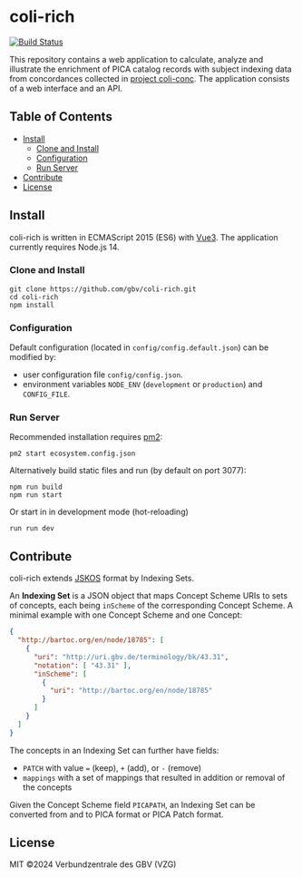 # coli-rich

[![Build Status](https://travis-ci.org/gbv/coli-rich.svg?branch=master)](https://travis-ci.org/gbv/coli-rich)

This repository contains a web application to calculate, analyze and illustrate the enrichment of PICA catalog records with subject indexing data from concordances collected in [project coli-conc](https://coli-conc.gbv.de/). The application consists of a web interface and an API.

## Table of Contents

- [Install](#install)
  - [Clone and Install](#clone-and-install)
  - [Configuration](#configuration)
  - [Run Server](#run-server)
- [Contribute](#contribute)
- [License](#license)

## Install

coli-rich is written in ECMAScript 2015 (ES6) with [Vue3](https://v3.vuejs.org/). The application currently requires Node.js 14.

### Clone and Install

~~~
git clone https://github.com/gbv/coli-rich.git
cd coli-rich
npm install
~~~

### Configuration

Default configuration (located in `config/config.default.json`) can be modified by:

* user configuration file `config/config.json`.
* environment variables `NODE_ENV` (`development` or `production`) and `CONFIG_FILE`.

### Run Server

Recommended installation requires [pm2](https://www.npmjs.com/package/pm2):

~~~
pm2 start ecosystem.config.json
~~~

Alternatively build static files and run (by default on port 3077):

~~~
npm run build
npm run start
~~~

Or start in in development mode (hot-reloading)

~~~
run run dev
~~~

## Contribute

coli-rich extends [JSKOS](https://gbv.github.io/jskos/) format by Indexing Sets.

An **Indexing Set** is a JSON object that maps Concept Scheme URIs to sets of concepts, each being `inScheme` of the corresponding Concept Scheme. A minimal example with one Concept Scheme and one Concept:

~~~json
{
  "http://bartoc.org/en/node/18785": [
    {
      "uri": "http://uri.gbv.de/terminology/bk/43.31",
      "notation": [ "43.31" ],
      "inScheme": [
        {
          "uri": "http://bartoc.org/en/node/18785"
        }
      ]
    }
  ]
}
~~~

The concepts in an Indexing Set can further have fields:

* `PATCH` with value `=` (keep), `+` (add), or `-` (remove)
* `mappings` with a set of mappings that resulted in addition or removal of the concepts

Given the Concept Scheme field `PICAPATH`, an Indexing Set can be converted from and to PICA format or PICA Patch format.

## License

MIT ©2024 Verbundzentrale des GBV (VZG)
